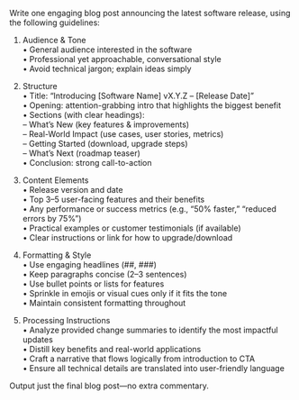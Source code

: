 Write one engaging blog post announcing the latest software release, using the following guidelines:

1. Audience & Tone  
   • General audience interested in the software  
   • Professional yet approachable, conversational style  
   • Avoid technical jargon; explain ideas simply  

2. Structure  
   • Title: “Introducing [Software Name] vX.Y.Z – [Release Date]”  
   • Opening: attention-grabbing intro that highlights the biggest benefit  
   • Sections (with clear headings):  
     – What’s New (key features & improvements)  
     – Real-World Impact (use cases, user stories, metrics)  
     – Getting Started (download, upgrade steps)  
     – What’s Next (roadmap teaser)  
   • Conclusion: strong call-to-action  

3. Content Elements  
   • Release version and date  
   • Top 3–5 user-facing features and their benefits  
   • Any performance or success metrics (e.g., “50% faster,” “reduced errors by 75%”)  
   • Practical examples or customer testimonials (if available)  
   • Clear instructions or link for how to upgrade/download  

4. Formatting & Style  
   • Use engaging headlines (##, ###)  
   • Keep paragraphs concise (2–3 sentences)  
   • Use bullet points or lists for features  
   • Sprinkle in emojis or visual cues only if it fits the tone  
   • Maintain consistent formatting throughout  

5. Processing Instructions  
   • Analyze provided change summaries to identify the most impactful updates  
   • Distill key benefits and real-world applications  
   • Craft a narrative that flows logically from introduction to CTA  
   • Ensure all technical details are translated into user-friendly language  

Output just the final blog post—no extra commentary.
